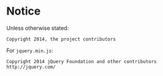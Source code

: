 # Notice

Unless otherwise stated:

```
Copyright 2014, the project contributors
```

For `jquery.min.js`:

```
Copyright 2014 jQuery Foundation and other contributors
http://jquery.com/
```
